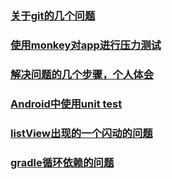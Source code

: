 ﻿### [关于git的几个问题](https://github.com/ironmanlitao/blog/blob/master/blog/2015-5-5.md#git%E7%9A%84%E5%87%A0%E4%B8%AA%E9%97%AE%E9%A2%98)

### [使用monkey对app进行压力测试](https://github.com/ironmanlitao/blog/blob/master/blog/2015-5-4.md#%E5%85%B6%E5%AE%9Emonkey%E5%8E%8B%E5%8A%9B%E6%B5%8B%E8%AF%95%E4%B9%9F%E4%B8%8D%E9%9C%80%E8%A6%81%E6%80%8E%E4%B9%88%E5%8E%BB%E9%85%8D%E7%BD%AE%E5%8F%AA%E6%98%AF%E6%9C%89%E4%B8%80%E4%BA%9B%E5%8F%82%E6%95%B0)

### [解决问题的几个步骤，个人体会](https://github.com/ironmanlitao/blog/blob/master/blog/2015-5-1.md#%E5%85%B3%E4%BA%8E%E5%A6%82%E4%BD%95%E8%A7%A3%E5%86%B3%E4%B8%80%E4%B8%AA%E9%97%AE%E9%A2%98)

### [Android中使用unit test](https://github.com/ironmanlitao/blog/blob/master/blog/2015-4-30.md#%E5%9C%A8android%E4%B8%AD%E4%BD%BF%E7%94%A8unittest%E4%B8%8D%E7%94%A8%E5%86%8D%E8%BF%90%E8%A1%8C%E6%95%B4%E4%B8%AA%E5%B7%A5%E7%A8%8B%E5%8F%AA%E6%98%AF%E6%B5%8B%E8%AF%95%E6%9F%90%E4%B8%80%E4%BA%9B%E7%B1%BB%E6%98%AF%E5%90%A6%E6%AD%A3%E7%A1%AE%E8%BF%90%E8%A1%8C)

### [listView出现的一个闪动的问题](./blog/2015-5-20.md)

### [gradle循环依赖的问题](./blog/2015-5-23.md)

